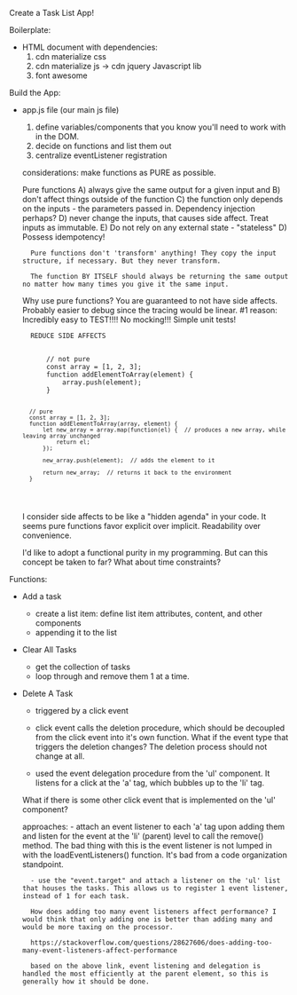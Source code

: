 Create a Task List App!

Boilerplate:
* HTML document with dependencies: 
    1) cdn materialize css
    2) cdn materialize js -> cdn jquery Javascript lib
    2) font awesome


Build the App:
* app.js file (our main js file)
    1) define variables/components that you know you'll need to work with in the DOM.
    2) decide on functions and list them out
    3) centralize eventListener registration

    considerations: make functions as PURE as possible. 
    
    Pure functions 
        A) always give the same output for a given input and 
        B) don't affect things outside of the function
        C) the function only depends on the inputs - the parameters passed in. Dependency injection perhaps?
        D) never change the inputs, that causes side affect. Treat inputs as immutable.
        E) Do not rely on any external state - "stateless"
        D) Possess idempotency!

        Pure functions don't 'transform' anything! They copy the input structure, if necessary. But they never transform.

        The function BY ITSELF should always be returning the same output no matter how many times you give it the same input.

    Why use pure functions?
        You are guaranteed to not have side affects. Probably easier to debug since the tracing would be linear.
        #1 reason: Incredibly easy to TEST!!!! No mocking!!! Simple unit tests!

        REDUCE SIDE AFFECTS


    <code>
        // not pure
        const array = [1, 2, 3];
        function addElementToArray(element) {
            array.push(element);
        }

        // pure
        const array = [1, 2, 3];
        function addElementToArray(array, element) {
            let new_array = array.map(function(el) {  // produces a new array, while leaving array unchanged
                return el;
            });

            new_array.push(element);  // adds the element to it

            return new_array;  // returns it back to the environment
        }
    </code>

    I consider side affects to be like a "hidden agenda" in your code. It seems pure functions favor explicit over implicit. Readability over convenience.

    I'd like to adopt a functional purity in my programming. But can this concept be taken to far? What about time constraints?


Functions:

- Add a task
    - create a list item: define list item attributes, content, and other components
    - appending it to the list

- Clear All Tasks
    - get the collection of tasks
    - loop through and remove them 1 at a time.

- Delete A Task
    - triggered by a click event
    - click event calls the deletion procedure, which should be decoupled from the click event into it's own function. What if the event type that triggers the deletion changes? The deletion process should not change at all.

    - used the event delegation procedure from the 'ul' component. It listens for a click at the 'a' tag, which bubbles up to the 'li' tag. 
    
    What if there is some other click event that is implemented on the 'ul' component?
    
    approaches:
        - attach an event listener to each 'a' tag upon adding them and listen for the event at the 'li' (parent) level to call the remove() method. The bad thing with this is the event listener is not lumped in with the loadEventListeners() function. It's bad from a code organization standpoint.
        
        - use the "event.target" and attach a listener on the 'ul' list that houses the tasks. This allows us to register 1 event listener, instead of 1 for each task.

        How does adding too many event listeners affect performance? I would think that only adding one is better than adding many and would be more taxing on the processor.

        https://stackoverflow.com/questions/28627606/does-adding-too-many-event-listeners-affect-performance

        based on the above link, event listening and delegation is handled the most efficiently at the parent element, so this is generally how it should be done.
